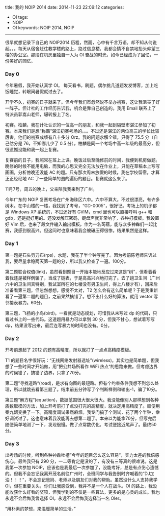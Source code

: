 title: 我的 NOIP 2014
date: 2014-11-23 22:09:12
categories:
- OI
tags:
- NOIP
- OI
keywords: NOIP 2014, NOIP
---

很早就想记录下自己的 NOIP2014 历程，然而，心中有千言万语，却不知从何说起。。。每天从宿舍赶往教学楼的路上，路过信息楼，我都会情不自禁地抬头仰望三楼的办公室。那段在机房里独自一人为 OI 奋战的时光，如今已经成为了回忆，一份美好的回忆。

<!-- more -->

### Day 0

今年暑假，我开始认真学 OI。
每天看书，刷题，偶尔挑几道题发发博客，加上吃饭睡觉，转眼间暑假就过去了。

开学不久，初赛的日子就来了。但今年我们市忽然说不举办初赛，这让我沮丧了好一阵子。但计社的工作经历告诉我，机会是靠自己创造的。我用 Email 联系上了特派员郭嵩山老师，辗转报上了名。

初赛。柏麟，我在计社认识的一位高一的朋友，和我一起到隔壁市湛江参加了初赛。本来我们是想“称霸”湛江初赛考场的。。。不过还是湛江的两位高三的学长比较厉害，他们的初赛成绩有八十多分 Orz。我的问题求解全错，只得了 75.5 分（自己估分是 76，不知哪儿少了 0.5 分）。柏麟是同一个考场中高一年级的最高分，但很遗憾没能和我一起上复赛。

复赛前的日子，我照常在班上上课。晚饭过后至晚修前的时间，我便到机房做题。晚修的时候不能用电脑，而我的心思又完全无法放在作业上，只能在草稿本上写写画画，分析傍晚还没能 AC 的题。只有那次周末放假的时候，我在学校留宿，才算正正经经地 AC 了一些简单的图的遍历的题目。复赛就这么来了。

11月7号，周五的晚上，父亲陪我我来到了广州。

今年广东的 NOIP 复赛考场在广州海珠区六中。六中不算大，不过很漂亮，有许多树木。在中山楼的一楼，我找到了考号，“GD-0005”，很好记。考场上的机子都是 Windows XP 系统的，不过还好有 GVIM，cmd 里也可以直接呼叫 g++ 和 gdb，还是挺好用的。还没发解压密码，键盘声就非常响了，各种打模板。我设置好 Vim 后，也来了段文件输入输出模板。作为一名蒟蒻，能与众多神犇们一起比赛，我感到很高兴。但这同时也意味着我会被碾压得很惨。结果果然是这样。

### Day 1

第一题是石头剪刀布(rps)，水题，我花了半个钟写完了。因为考前陈老师告诉过我，要尽量拿稳两天第一题的分，所以我又检查了一遍。100分。

第二题联合权值(link)，虽然看到题目一开始本能地反应过来这是“树”，但看着看着我还是被样例骗了，当成了链表，于是高高兴兴地打完了。去了趟卫生间（广州六中的卫生间真特别，我试室所在的七楼没有男卫生间，得上八楼才有），回来后准备看第三题。但忽然想想，感觉不太对，T2 怎么会有这么简单呢？于是我重新看了一遍第二题的题目，之前果然搞错了。想不出什么好的算法，就用 vector 写邻接表暴力。60分。

第三题，飞扬的小鸟(bird)。一看就是动态规划，可惜我从未写过 dp 的代码，只看过书上的一些代码。这道题用暴力可以拿到 30 分，但我不甘心，想试着写写 dp，结果没写出来，最后连写暴力的时间也没有。0分。

### Day 2

开考前想起了 2012 的题有高精度，所以就打了一点点高精度模板。

T1 的题目名字很好玩：“无线网络发射器选址”(wireless)。其实也是简单题，但我想了一些时间才开始做，用”把公共场所看作 WiFi 热点“的思路来做。但考虑边界的时候错了，搞错了边界，只拿了70分。

第二题”寻找道路“(road)，是求有向图的最短路。但有个约束条件我想不到怎么处理，所以就跳去看第三题了。结束前五分钟写了个判断样例和输出-1，骗了10分。

第三题”解方程“(equation)，数据范围很大很大很大。我没能像别人那样想到各种质数取模的方法，加上开考前打了点没打完的高精度，就决定用高精度了。顺便用秦九韶变换了一下。高精度调试果然麻烦。我专门搞了个测试，花了两个半钟，幸好调试过了。这也意味着我没能再去想第二题了。本来以为能拿70分，但写完后随便简单地测了一下，发现很慢。做了点常数优化，考试便接近尾声了。最终50分。

### Day 3

出考场的时候，听到各种神犇吐槽”今年的题目怎么这么容易“，实力太差的我倍感伤心。最终我只有 290 分，一二等肯定是没的了，有没有三等真的很难说。这是我第一次参加 NOIP，应该也是我最后一次参加了，没能考好，总是有点伤心遗憾的。但我不会忘记我离开茂名前往广州时，全班同学与我告别时齐喊着的“DJ加油！！！”，不会忘记爸妈、老师以及朋友们对我的帮助。虽然没什么人支持我学 OI，但在重要关头，你们让我感受到，我并不是一个人在战斗。OI 的路上，我没能收获什么好看的奖项，但我学到的不仅是一些算法，更多的是心灵的成长。我也永远不会后悔我曾选择 OI，永远不会后悔我选择当一名 OIer。

“用朴素的梦想，来温暖简单的生活。”